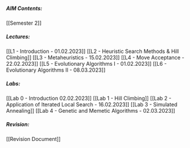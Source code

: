 ##### AIM Contents:
 [[Semester 2]]
 
##### Lectures:
 [[L1 - Introduction - 01.02.2023]]
 [[L2 - Heuristic Search Methods & Hill Climbing]]
 [[L3 - Metaheuristics - 15.02.2023]]
 [[L4 - Move Acceptance - 22.02.2023]]
 [[L5 - Evolutionary Algorithms I - 01.02.2023]]
 [[L6 - Evolutionary Algorithms II - 08.03.2023]]
##### Labs:
 [[Lab 0 - Introduction 02.02.2023]]
 [[Lab 1 - Hill Climbing]]
 [[Lab 2 - Application of Iterated Local Search - 16.02.2023]]
 [[Lab 3 - Simulated Annealing]]
 [[Lab 4 - Genetic and Memetic Algorithms - 02.03.2023]]
 
##### Revision:
[[Revision Document]]


